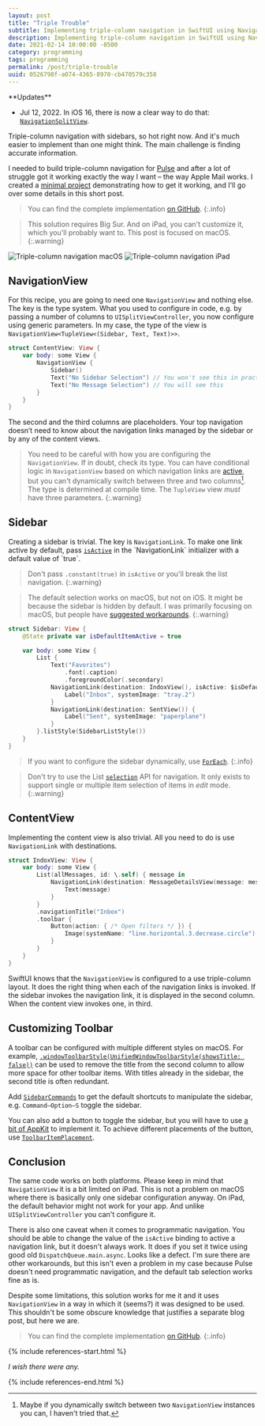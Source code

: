 ```yaml
---
layout: post
title: "Triple Trouble"
subtitle: Implementing triple-column navigation in SwiftUI using NavigationView
description: Implementing triple-column navigation in SwiftUI using NavigationView
date: 2021-02-14 10:00:00 -0500
category: programming
tags: programming
permalink: /post/triple-trouble
uuid: 0526798f-a074-4365-8970-cb470579c358
---
```


<div class="UpdatesSections" markdown="1">
**Updates**

- Jul 12, 2022. In iOS 16, there is now a clear way to do that: [`NavigationSplitView`](https://developer.apple.com/documentation/swiftui/navigationsplitview).
</div>

Triple-column navigation with sidebars, so hot right now. And it's much easier to implement than one might think. The main challenge is finding accurate information.

I needed to build triple-column navigation for [Pulse](https://github.com/kean/Pulse.git) and after a lot of struggle got it working exactly the way I want – the way Apple Mail works. I created a [minimal project](https://github.com/kean/ThreeColumnNavigation) demonstrating how to get it working, and I'll go over some details in this short post.

> You can find the complete implementation [on GitHub](https://github.com/kean/ThreeColumnNavigation).
{:.info}

> This solution requires Big Sur. And on iPad, you can't customize it, which you'll probably want to. This post is focused on macOS.
{:.warning}

<img alt="Triple-column navigation macOS" class="NewScreenshot" src="{{ site.url }}/images/posts/triple-trouble/macos.png">

<img alt="Triple-column navigation iPad" class="NewScreenshot" src="{{ site.url }}/images/posts/triple-trouble/ipad.png">

## NavigationView

For this recipe, you are going to need one `NavigationView` and nothing else. The key is the type system. What you used to configure in code, e.g. by passing a number of columns to `UISplitViewController`, you now configure using generic parameters. In my case, the type of the view is `NavigationView<TupleView<(Sidebar, Text, Text)>>`.

```swift
struct ContentView: View {
    var body: some View {
        NavigationView {
            Sidebar()
            Text("No Sidebar Selection") // You won't see this in practice (default selection)
            Text("No Message Selection") // You will see this
        }
    }
}
```

The second and the third columns are placeholders. Your top navigation doesn’t need to know about the navigation links managed by the sidebar or by any of the content views.

> You need to be careful with how you are configuring the `NavigationView`. If in doubt, check its type. You can have conditional logic in `NavigationView` based on which navigation links are [active](https://developer.apple.com/documentation/swiftui/navigationlink/init(_:destination:isactive:)-3v44), but you can't dynamically switch between three and two columns[^1]. The type is determined at compile time. The `TupleView` view *must* have three parameters.
{:.warning}

## Sidebar

Creating a sidebar is trivial. The key is `NavigationLink`. To make one link active by default, pass [`isActive`](https://developer.apple.com/documentation/swiftui/navigationlink/init(_:destination:isactive:)-3v44) in the `NavigationLink` initializer with a default value of `true`.

> Don't pass `.constant(true)` in `isActive` or you'll break the list navigation.
{:.warning}

> The default selection works on macOS, but not on iOS. It might be because the sidebar is hidden by default. I was primarily focusing on macOS, but people have [suggested workarounds](https://github.com/Thomvis/Construct/blob/feature/ipad/Construct/App/ColumnNavigationView.swift#L32).
{:.warning}

```swift
struct Sidebar: View {
    @State private var isDefaultItemActive = true

    var body: some View {
        List {
            Text("Favorites")
                .font(.caption)
                .foregroundColor(.secondary)
            NavigationLink(destination: IndoxView(), isActive: $isDefaultItemActive) {
                Label("Inbox", systemImage: "tray.2")
            }
            NavigationLink(destination: SentView()) {
                Label("Sent", systemImage: "paperplane")
            }
        }.listStyle(SidebarListStyle())
    }
}
```

> If you want to configure the sidebar dynamically, use [`ForEach`](https://developer.apple.com/documentation/swiftui/foreach).
{:.info}

> Don't try to use the List [`selection`](https://developer.apple.com/documentation/swiftui/list#topics) API for navigation. It only exists to support single or multiple item selection of items in *edit* mode.
{:.warning}

## ContentView

Implementing the content view is also trivial. All you need to do is use `NavigationLink` with destinations.

```swift
struct IndoxView: View {
    var body: some View {
        List(allMessages, id: \.self) { message in
            NavigationLink(destination: MessageDetailsView(message: message)) {
                Text(message)
            }
        }
        .navigationTitle("Inbox")
        .toolbar {
            Button(action: { /* Open filters */ }) {
                Image(systemName: "line.horizontal.3.decrease.circle")
            }
        }
    }
}
```

SwiftUI knows that the `NavigationView` is configured to a use triple-column layout. It does the right thing when each of the navigation links is invoked. If the sidebar invokes the navigation link, it is displayed in the second column. When the content view invokes one, in third.

## Customizing Toolbar

A toolbar can be configured with multiple different styles on macOS. For example, [`.windowToolbarStyle(UnifiedWindowToolbarStyle(showsTitle: false))`](https://developer.apple.com/documentation/swiftui/unifiedwindowtoolbarstyle) can be used to remove the title from the second column to allow more space for other toolbar items. With titles already in the sidebar, the second title is often redundant.

Add [`SidebarCommands`](https://developer.apple.com/documentation/swiftui/sidebarcommands) to get the default shortcuts to manipulate the sidebar, e.g. `Command–Option–S` toggle the sidebar.

You can also add a button to toggle the sidebar, but you will have to use [a bit of AppKit](https://developer.apple.com/forums/thread/651807) to implement it. To achieve different placements of the button, use [`ToolbarItemPlacement`](https://developer.apple.com/documentation/swiftui/toolbaritemplacement).

## Conclusion

The same code works on both platforms. Please keep in mind that `NavigationView` it is a bit limited on iPad. This is not a problem on macOS where there is basically only one sidebar configuration anyway. On iPad, the default behavior might not work for your app. And unlike `UISplitViewController` you can't configure it.

There is also one caveat when it comes to programmatic navigation. You should be able to change the value of the `isActive` binding to active a navigation link, but it doesn't always work. It does if you set it twice using good old `DispatchQueue.main.async`. Looks like a defect. I'm sure there are other workarounds, but this isn't even a problem in my case because Pulse doesn't need programmatic navigation, and the default tab selection works fine as is.

Despite some limitations, this solution works for me it and it uses `NavigationView` in a way in which it (seems?) it was designed to be used. This shouldn't be some obscure knowledge that justifies a separate blog post, but here we are.

> You can find the complete implementation [on GitHub](https://github.com/kean/ThreeColumnNavigation).
{:.info}


{% include references-start.html %}

*I wish there were any.*

{% include references-end.html %}

[^1]: Maybe if you dynamically switch between two `NavigationView` instances you can, I haven't tried that.
